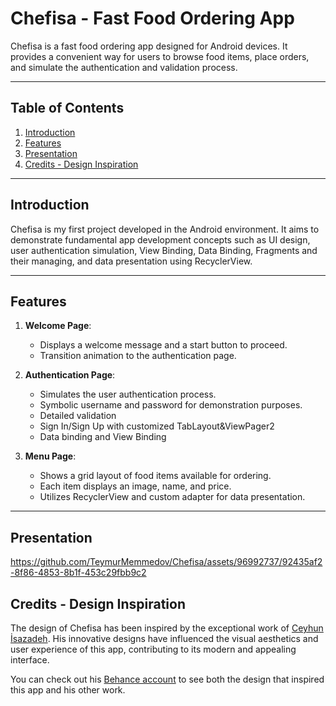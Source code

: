 # Chefisa - Fast Food Ordering App

Chefisa is a fast food ordering app designed for Android devices. 
It provides a convenient way for users to browse food items, place orders, and simulate the authentication and validation process.

---

## Table of Contents

1. [Introduction](#introduction)
2. [Features](#features)
3. [Presentation](#presentation)
4. [Credits - Design Inspiration](#credits---design-inspiration)


---

## Introduction

Chefisa is my first project developed in the Android environment. 
It aims to demonstrate fundamental app development concepts such as UI design, user authentication simulation, 
View Binding, Data Binding, Fragments and their managing, and data presentation using RecyclerView.

---

## Features

1. **Welcome Page**:
    - Displays a welcome message and a start button to proceed.
    - Transition animation to the authentication page.

2. **Authentication Page**:
    - Simulates the user authentication process.
    - Symbolic username and password for demonstration purposes.
    - Detailed validation
    - Sign In/Sign Up with customized TabLayout&ViewPager2
    - Data binding and View Binding

3. **Menu Page**:
    - Shows a grid layout of food items available for ordering.
    - Each item displays an image, name, and price.
    - Utilizes RecyclerView and custom adapter for data presentation.

---

## Presentation



https://github.com/TeymurMemmedov/Chefisa/assets/96992737/92435af2-8f86-4853-8b1f-453c29fbb9c2



## Credits - Design Inspiration
The design of Chefisa has been inspired by the exceptional work of [Ceyhun İsazadeh](https://www.linkedin.com/in/ceyhun-isazadeh/). 
His innovative designs have influenced the visual aesthetics and user experience of this app, contributing to its modern and appealing interface.

You can check out his [Behance account](https://www.behance.net/ceyhunisazadeh) to see both the design that inspired this app and his other work.






